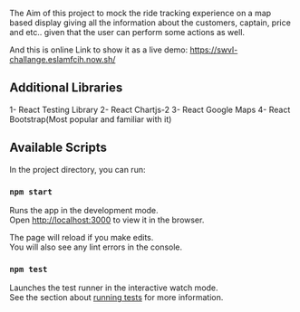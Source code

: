 The Aim of this project to mock the ride tracking experience on a map based display giving all the
information about the customers, captain, price and etc.. given that the user can perform some
actions as well.

And this is online Link to show it as a live demo: https://swvl-challange.eslamfcih.now.sh/


## Additional Libraries

1- React Testing Library
2- React Chartjs-2
3- React Google Maps
4- React Bootstrap(Most popular and familiar with it)
## Available Scripts

In the project directory, you can run:

### `npm start`

Runs the app in the development mode.<br>
Open [http://localhost:3000](http://localhost:3000) to view it in the browser.

The page will reload if you make edits.<br>
You will also see any lint errors in the console.

### `npm test`

Launches the test runner in the interactive watch mode.<br>
See the section about [running tests](https://facebook.github.io/create-react-app/docs/running-tests) for more information.

